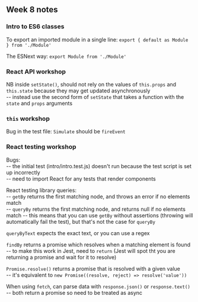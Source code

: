 ## Week 8 notes

### Intro to ES6 classes

To export an imported module in a single line:
`export { default as Module } from './Module'`

The ESNext way: `export Module from './Module'`

### React API workshop

NB inside `setState()`, should not rely on the values of `this.props` and `this.state` because they may get updated asynchronously  
-- instead use the second form of `setState` that takes a function with the `state` and `props` arguments

### `this` workshop

Bug in the test file: `Simulate` should be `fireEvent`

### React testing workshop

Bugs:  
-- the initial test (intro/intro.test.js) doesn't run because the test script is set up incorrectly  
-- need to import React for any tests that render components

React testing library queries:  
-- `getBy` returns the first matching node, and throws an error if no elements match  
-- `queryBy` returns the first matching node, and returns null if no elements match
-- this means that you can use `getBy` without assertions (throwing will automatically fail the test), but that's not the case for `queryBy`

`queryByText` expects the exact text, or you can use a regex

`findBy` returns a promise which resolves when a matching element is found  
-- to make this work in Jest, need to `return` (Jest will spot tht you are returning a promise and wait for it to resolve)

`Promise.resolve()` returns a promise that is resolved with a given value  
-- it's equivalent to `new Promise((resolve, reject) => resolve('value'))`

When using `fetch`, can parse data with `response.json()` or `response.text()`  
-- both return a promise so need to be treated as async